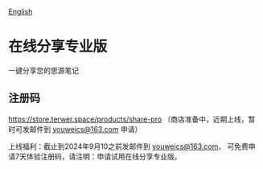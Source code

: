 [English](README.md)

# 在线分享专业版

一键分享您的思源笔记

## 注册码

https://store.terwer.space/products/share-pro （商店准备中，近期上线，暂时可发邮件到 youweics@163.com 申请）

上线福利：截止到2024年9月10之前发邮件到 youweics@163.com， 可免费申请7天体验注册码，请注明：申请试用在线分享专业版。